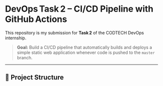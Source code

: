 # DevOps Task 2 – CI/CD Pipeline with GitHub Actions

This repository is my submission for **Task 2** of the CODTECH DevOps internship.

> **Goal:** Build a CI/CD pipeline that automatically builds and deploys a simple static web application whenever code is pushed to the `master` branch.

---

## 📂 Project Structure

